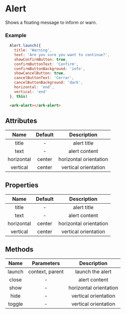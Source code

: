 # Alert


Shows a floating message to inform or warn.


### Example


``` javascript   
  Alert.launch({
    title: 'Warning',
    text: 'Are you sure you want to continue?',
    showConfirmButton: true,
    confirmButtonText: 'Confirm',
    confirmButtonBackground: 'info',
    showCancelButton: true,
    cancelButtonText: 'Cerrar',
    cancelButtonBackground: 'dark',
    horizontal: 'end',
    vertical: 'end'
  }, this)
```

``` html
  <ark-alert></ark-alert>
```

## Attributes

|    Name    | Default |      Description       |
| :--------: | :-----: | :--------------------: |
|   title    |    -    |      alert title       |
|    text    |    -    |     alert content      |
| horizontal | center  | horizontal orientation |
|  vertical  | center  |  vertical orientation  |

## Properties

|    Name    | Default |      Description       |
| :--------: | :-----: | :--------------------: |
|   title    |    -    |      alert title       |
|    text    |    -    |     alert content      |
| horizontal | center  | horizontal orientation |
|  vertical  | center  |  vertical orientation  |

## Methods

|  Name  |   Parameters    |      Description       |
| :----: | :-------------: | :--------------------: |
| launch | context, parent |    launch the alert    |
| close  |        -        |     alert content      |
|  show  |        -        | horizontal orientation |
|  hide  |        -        |  vertical orientation  |
| toggle |        -        |  vertical orientation  |



